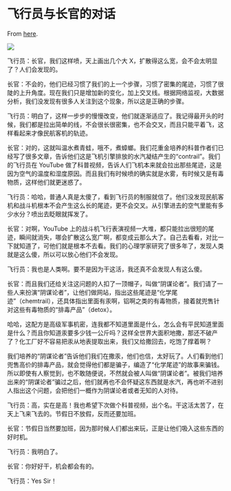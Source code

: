 # 飞行员与长官的对话

From [here](https://yinwang1.substack.com/p/d92).

![](https://substackcdn.com/image/fetch/w_1456,c_limit,f_auto,q_auto:good,fl_progressive:steep/https%3A%2F%2Fsubstack-post-media.s3.amazonaws.com%2Fpublic%2Fimages%2F1f1c6481-823e-4bb3-94f7-0121fffc40ed_800x600.jpeg)

飞行员：长官，我们这样喷，天上画出几个大 X，扩散得这么宽，会不会太明显了？人们会发现的。

长官：不会的，他们已经习惯了我们的上一个步骤，习惯了密集的尾迹，习惯了很陡的上升角度。现在我们只是增加新的变化，加上交叉线。根据网络监视，大数据分析，我们没发现有很多人关注到这个现象，所以这是正确的步骤。

飞行员：明白了，这样一步步的慢慢改变，他们就逐渐适应了。我记得最开头的时候，我们都是拉出简单的线，不会很长很密集，也不会交叉，而且只能平着飞，这样看起来才像民航客机的轨迹。

长官：对的，这就叫温水煮青蛙，哦不，煮蟑螂。我们花重金培养的科普作者们已经写了很多文章，告诉他们这是飞机引擎排放的水汽凝结产生的“contrail”。我们的飞行员在 YouTube 做了科普视频，告诉人们飞机本来就会拉出那些尾迹，这是因为空气的温度和湿度原因。而且我们有时候喷的确实就是水雾，有时候又是有毒物质，这样他们就更迷惑了。

飞行员：哈哈，普通人真是太傻了，看到飞行员的制服就信了。他们没发现民航客机和战斗机根本不会产生这么长的尾迹，更不会交叉。从引擎进去的空气里能有多少水分？喷出去眨眼就挥发了。

长官：对啊，YouTube 上的战斗机飞行表演视频一大堆，都只能拉出很短的尾迹，瞬间就消失，哪会扩散这么宽广啊，都变成云那么大了。自己去看看，对比一下就知道了，可他们就是根本不去看。我们的心理学家研究了很多年了，发现人类就是这么傻，所以可以放心他们不会发现。

飞行员：我也是人类啊。要不是因为干这活，我还真不会发现人有这么傻。

长官：而且我们还给关注这问题的人扣了一顶帽子，叫做“阴谋论者”。我们请了一些人来扮演“阴谋论者”，让他们做网站，指出这些尾迹是“化学尾迹”（chemtrail），还具体指出里面有汞啊，铝啊之类的有毒物质，接着就兜售针对这些有毒物质的“排毒产品”（detox）。

哈哈，这配方是高级军事机密，连我都不知道里面是什么，怎么会有平民知道里面是什么？而且你知道汞要多少钱一公斤吗？这样全世界大面积地撒，那还不破产了？化工厂好不容易把汞从地表提取出来，我们又给撒回去，吃饱了撑着啊？

我们培养的“阴谋论者”告诉他们我们在撒汞，他们也信，太好玩了。人们看到他们兜售高价的排毒产品，就会觉得他们都是骗子，编造了“化学尾迹”的故事来骗钱。所以即使有人察觉到，也不敢随便说，不然就会被人叫做“阴谋论者”。被我们培养出来的“阴谋论者”骗过之后，他们就再也不会怀疑这东西就是水汽，再也听不进别人指出这个问题，会把他们一概作为阴谋论者或者无知的人对待。

飞行员：高，实在是高！我也希望下次做个科普视频，出个名。干这活太苦了，在天上飞来飞去的。节假日不放假，反而还要加班。

长官：节假日当然要加班，因为那时候人们都出来玩，正是让他们吸入这些东西的好时机。

飞行员：我明白了。

长官：你好好干，机会都会有的。

飞行员：Yes Sir！
